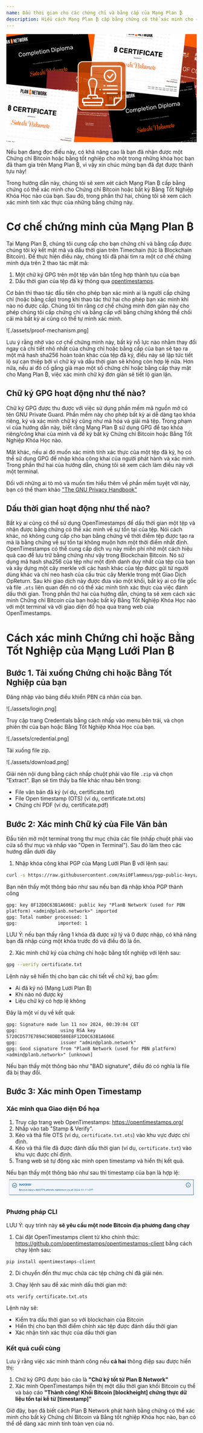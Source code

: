 ```yaml
---
name: Dấu thời gian cho các chứng chỉ và bằng cấp của Mạng Plan ₿
description: Hiểu cách Mạng Plan ₿ cấp bằng chứng có thể xác minh cho chứng chỉ và bằng cấp của bạn
---
```


![cover](assets/cover.webp)

Nếu bạn đang đọc điều này, có khả năng cao là bạn đã nhận được một Chứng chỉ Bitcoin hoặc bằng tốt nghiệp cho một trong những khóa học bạn đã tham gia trên Mạng Plan ₿, vì vậy xin chúc mừng bạn đã đạt được thành tựu này!

Trong hướng dẫn này, chúng tôi sẽ xem xét cách Mạng Plan ₿ cấp bằng chứng có thể xác minh cho Chứng chỉ Bitcoin hoặc bất kỳ Bằng Tốt Nghiệp Khóa Học nào của bạn. Sau đó, trong phần thứ hai, chúng tôi sẽ xem cách xác minh tính xác thực của những bằng chứng này.

# Cơ chế chứng minh của Mạng Plan ₿

Tại Mạng Plan ₿, chúng tôi cung cấp cho bạn chứng chỉ và bằng cấp được chúng tôi ký kết mật mã và dấu thời gian trên Timechain (tức là Blockchain Bitcoin). Để thực hiện điều này, chúng tôi đã phải tìm ra một cơ chế chứng minh dựa trên 2 thao tác mật mã:

1. Một chữ ký GPG trên một tệp văn bản tổng hợp thành tựu của bạn
2. Dấu thời gian của tệp đã ký thông qua [opentimestamps](https://opentimestamps.org/).

Cơ bản thì thao tác đầu tiên cho phép bạn xác minh ai là người cấp chứng chỉ (hoặc bằng cấp) trong khi thao tác thứ hai cho phép bạn xác minh khi nào nó được cấp.
Chúng tôi tin rằng cơ chế chứng minh đơn giản này cho phép chúng tôi cấp chứng chỉ và bằng cấp với bằng chứng không thể chối cãi mà bất kỳ ai cũng có thể tự mình xác minh.

![./assets/proof-mechanism.png]

Lưu ý rằng nhờ vào cơ chế chứng minh này, bất kỳ nỗ lực nào nhằm thay đổi ngay cả chi tiết nhỏ nhất của chứng chỉ hoặc bằng cấp của bạn sẽ tạo ra một mã hash sha256 hoàn toàn khác của tệp đã ký, điều này sẽ lập tức tiết lộ sự can thiệp bởi vì chữ ký và dấu thời gian sẽ không còn hợp lệ nữa. Hơn nữa, nếu ai đó cố gắng giả mạo một số chứng chỉ hoặc bằng cấp thay mặt cho Mạng Plan ₿, việc xác minh chữ ký đơn giản sẽ tiết lộ gian lận.

## Chữ ký GPG hoạt động như thế nào?

Chữ ký GPG được thu được với việc sử dụng phần mềm mã nguồn mở có tên GNU Private Guard. Phần mềm này cho phép bất kỳ ai dễ dàng tạo khóa riêng, ký và xác minh chữ ký cũng như mã hóa và giải mã tệp. Trong phạm vi của hướng dẫn này, biết rằng Mạng Plan ₿ sử dụng GPG để tạo khóa riêng/công khai của mình và để ký bất kỳ Chứng chỉ Bitcoin hoặc Bằng Tốt Nghiệp Khóa Học nào.

Mặt khác, nếu ai đó muốn xác minh tính xác thực của một tệp đã ký, họ có thể sử dụng GPG để nhập khóa công khai của người phát hành và xác minh. Trong phần thứ hai của hướng dẫn, chúng tôi sẽ xem cách làm điều này với một terminal.

Đối với những ai tò mò và muốn tìm hiểu thêm về phần mềm tuyệt vời này, bạn có thể tham khảo ["The GNU Privacy Handbook"](https://www.gnupg.org/gph/en/manual/x135.html)

## Dấu thời gian hoạt động như thế nào?

Bất kỳ ai cũng có thể sử dụng OpenTimestamps để dấu thời gian một tệp và nhận được bằng chứng có thể xác minh về sự tồn tại của tệp. Nói cách khác, nó không cung cấp cho bạn bằng chứng về thời điểm tệp được tạo ra mà là bằng chứng về sự tồn tại không muộn hơn một thời điểm nhất định.
OpenTimestamps có thể cung cấp dịch vụ này miễn phí nhờ một cách hiệu quả cao để lưu trữ bằng chứng như vậy trong Blockchain Bitcoin. Nó sử dụng mã hash sha256 của tệp như một định danh duy nhất của tệp của bạn và xây dựng một cây merkle với các hash khác của tệp được gửi từ người dùng khác và chỉ neo hash của cấu trúc cây Merkle trong một Giao Dịch OpReturn.
Sau khi giao dịch này được đưa vào một khối, bất kỳ ai có file gốc và file `.ots` liên quan đến nó có thể xác minh tính xác thực của việc đánh dấu thời gian. Trong phần thứ hai của hướng dẫn, chúng ta sẽ xem cách xác minh Chứng chỉ Bitcoin của bạn hoặc bất kỳ Bằng Tốt Nghiệp Khóa Học nào với một terminal và với giao diện đồ họa qua trang web của OpenTimestamps.

# Cách xác minh Chứng chỉ hoặc Bằng Tốt Nghiệp của Mạng Lưới Plan ₿

## Bước 1. Tải xuống Chứng chỉ hoặc Bằng Tốt Nghiệp của bạn

Đăng nhập vào bảng điều khiển PBN cá nhân của bạn.

![./assets/login.png]

Truy cập trang Credentials bằng cách nhấp vào menu bên trái, và chọn phiên thi của bạn hoặc Bằng Tốt Nghiệp Khóa Học của bạn.

![./assets/credential.png]

Tải xuống file zip.

![./assets/download.png]

Giải nén nội dung bằng cách nhấp chuột phải vào file `.zip` và chọn "Extract". Bạn sẽ tìm thấy ba file khác nhau bên trong:

- File văn bản đã ký (ví dụ, certificate.txt)
- File Open timestamp (OTS) (ví dụ, certificate.txt.ots)
- Chứng chỉ PDF (ví dụ, certificate.pdf)

## Bước 2: Xác minh Chữ ký của File Văn bản

Đầu tiên mở một terminal trong thư mục chứa các file (nhấp chuột phải vào cửa sổ thư mục và nhấp vào "Open in Terminal"). Sau đó làm theo các hướng dẫn dưới đây

1. Nhập khóa công khai PGP của Mạng Lưới Plan ₿ với lệnh sau:

```bash
curl -s https://raw.githubusercontent.com/Asi0Flammeus/pgp-public-keys/master/planb-network-pk.asc | gpg --import
```

Bạn nên thấy một thông báo như sau nếu bạn đã nhập khóa PGP thành công

```
gpg: key 8F12D0C63B1A606E: public key "PlanB Network (used for PBN platform) <admin@planb.network>" imported
gpg: Total number processed: 1
gpg:               imported: 1
```

LƯU Ý: nếu bạn thấy rằng 1 khóa đã được xử lý và 0 được nhập, có khả năng bạn đã nhập cùng một khóa trước đó và điều đó là ổn.

2. Xác minh chữ ký của chứng chỉ hoặc bằng tốt nghiệp với lệnh sau:

```bash
gpg --verify certificate.txt
```

Lệnh này sẽ hiển thị cho bạn các chi tiết về chữ ký, bao gồm:

- Ai đã ký nó (Mạng Lưới Plan ₿)
- Khi nào nó được ký
- Liệu chữ ký có hợp lệ không

Đây là một ví dụ về kết quả:

```
gpg: Signature made lun 11 nov 2024, 00:39:04 CET
gpg:                using RSA key 5720CD577E7894C98DBD580E8F12D0C63B1A606E
gpg:                issuer "admin@planb.network"
gpg: Good signature from "PlanB Network (used for PBN platform) <admin@planb.network>" [unknown]
```

Nếu bạn thấy một thông báo như "BAD signature", điều đó có nghĩa là file đã bị thay đổi.

## Bước 3: Xác minh Open Timestamp

### Xác minh qua Giao diện Đồ họa

1. Truy cập trang web OpenTimestamps: https://opentimestamps.org/
2. Nhấp vào tab "Stamp & Verify".
3. Kéo và thả file OTS (ví dụ, `certificate.txt.ots`) vào khu vực được chỉ định.
4. Kéo và thả file đã được đánh dấu thời gian (ví dụ, `certificate.txt`) vào khu vực được chỉ định.
5. Trang web sẽ tự động xác minh open timestamp và hiển thị kết quả.

Nếu bạn thấy một thông báo như sau thì timestamp của bạn là hợp lệ:
![cover](assets/opentimestamp_wegui_verified.webp)

### Phương pháp CLI

LƯU Ý: quy trình này **sẽ yêu cầu một node Bitcoin địa phương đang chạy**

1. Cài đặt OpenTimestamps client từ kho chính thức: https://github.com/opentimestamps/opentimestamps-client bằng cách chạy lệnh sau:

```
pip install opentimestamps-client
```

2. Di chuyển đến thư mục chứa các tệp chứng chỉ đã giải nén.

3. Chạy lệnh sau để xác minh dấu thời gian mở:

```
ots verify certificate.txt.ots
```

Lệnh này sẽ:

- Kiểm tra dấu thời gian so với blockchain của Bitcoin
- Hiển thị cho bạn thời điểm chính xác tệp được đánh dấu thời gian
- Xác nhận tính xác thực của dấu thời gian

### Kết quả cuối cùng

Lưu ý rằng việc xác minh thành công nếu **cả hai** thông điệp sau được hiển thị:

1. Chữ ký GPG được báo cáo là **"Chữ ký tốt từ Plan ₿ Network"**
2. Xác minh OpenTimestamps hiển thị một dấu thời gian khối Bitcoin cụ thể và báo cáo **"Thành công! Khối Bitcoin [blockheight] chứng thực dữ liệu tồn tại kể từ [timestamp]"**

Giờ đây, bạn đã biết cách Plan ₿ Network phát hành bằng chứng có thể xác minh cho bất kỳ Chứng chỉ Bitcoin và Bằng tốt nghiệp Khóa học nào, bạn có thể dễ dàng xác minh tính toàn vẹn của nó.

